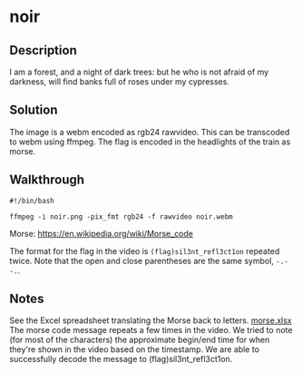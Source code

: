# noir

## Description
I am a forest, and a night of dark trees: but he who is not afraid of my
darkness, will find banks full of roses under my cypresses.

## Solution
The image is a webm encoded as rgb24 rawvideo. This can be transcoded to webm
using ffmpeg. The flag is encoded in the headlights of the train as morse.

## Walkthrough
```
#!/bin/bash

ffmpeg -i noir.png -pix_fmt rgb24 -f rawvideo noir.webm
```

Morse: https://en.wikipedia.org/wiki/Morse_code

The format for the flag in the video is `(flag)sil3nt_refl3ct1on` repeated twice. Note that the open and close parentheses are the same symbol, `-.--.`. 

## Notes

See the Excel spreadsheet translating the Morse back to letters. 
[morse.xlsx](https://github.com/osirislab/CSAW-CTF-2021-Finals/files/7504114/morse.xlsx)
The morse code message repeats a few times in the video. We tried to note (for most of the characters) the approximate begin/end time for when they're shown in the video based on the timestamp. We are able to 
successfully decode the message to (flag)sil3nt_refl3ct1on.

